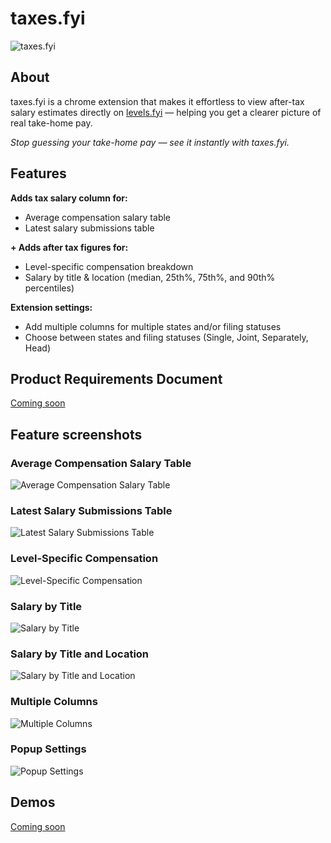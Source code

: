 # taxes.fyi

![taxes.fyi](https://github.com/gsoni1/taxes.fyi/blob/main/readmeassets/taxesfyilogo.png)


## About
taxes.fyi is a chrome extension that makes it effortless to view after-tax salary estimates directly on [levels.fyi](https://levels.fyi) — helping you get a clearer picture of real take-home pay.

_Stop guessing your take-home pay — see it instantly with taxes.fyi._

## Features
**Adds tax salary column for:**
- Average compensation salary table
- Latest salary submissions table

**\+ Adds after tax figures for:**
- Level-specific compensation breakdown
- Salary by title & location (median, 25th%, 75th%, and 90th% percentiles)

**Extension settings:**
- Add multiple columns for multiple states and/or filing statuses 
- Choose between states and filing statuses (Single, Joint, Separately, Head)

## Product Requirements Document
[Coming soon]() 

## Feature screenshots
### Average Compensation Salary Table
![Average Compensation Salary Table](https://github.com/gsoni1/taxes.fyi/blob/main/readmeassets/averagecompensationsalarytable.png)

### Latest Salary Submissions Table
![Latest Salary Submissions Table](https://github.com/gsoni1/taxes.fyi/blob/main/readmeassets/latestsalarysubmissionstable.png)

### Level-Specific Compensation 
![Level-Specific Compensation](https://github.com/gsoni1/taxes.fyi/blob/main/readmeassets/levelspecificcompesnationbreakdown.png.png)

### Salary by Title
![Salary by Title](https://github.com/gsoni1/taxes.fyi/blob/main/readmeassets/salarybytitle.png)

### Salary by Title and Location
![Salary by Title and Location](https://github.com/gsoni1/taxes.fyi/blob/main/readmeassets/salarybylocation.png)

### Multiple Columns
![Multiple Columns](https://github.com/gsoni1/taxes.fyi/blob/main/readmeassets/multiplecolumns.png)

### Popup Settings
![Popup Settings](https://github.com/gsoni1/taxes.fyi/blob/main/readmeassets/popup.png)
## Demos
[Coming soon]() 
